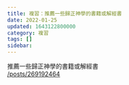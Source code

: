 ```yaml
---
title: 複習：推薦一些歸正神學的書籍或解經書
date: 2022-01-25
updated: 1643122800000
category: 複習
tags: []
sidebar: 
---
```


<p>推薦一些歸正神學的書籍或解經書<br/>
<a href="/posts/269192464" target="_blank">/posts/269192464</a></p>
<p> </p>
